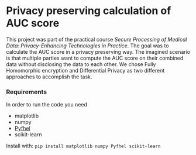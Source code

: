 # Privacy preserving calculation of AUC score

This project was part of the practical course _Secure Processing of Medical Data: Privacy-Enhancing Technologies in Practice_.
The goal was to calculate the AUC score in a privacy preserving way. The imagined scenario is that multiple parties want to compute the AUC score on their combined data without disclosing the data to each other. We chose Fully Homomorphic encryption and Differential Privacy as two different approaches to accomplish the task.

### Requirements
In order to run the code you need 
- matplotlib
- numpy
- [Pyfhel](https://github.com/ibarrond/Pyfhel)
- scikit-learn

Install with: ``` pip install matplotlib numpy Pyfhel scikit-learn ```
